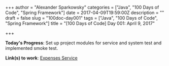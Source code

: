 +++
author = "Alexander Sparkowsky"
categories = ["Java", "100 Days of Code", "Spring Framework"]
date = 2017-04-09T19:59:00Z
description = ""
draft = false
slug = "100doc-day001"
tags = ["Java", "100 Days of Code", "Spring Framework"]
title = "[100 Days of Code] Day 001: April 9, 2017"

+++

**Today's Progress**: Set up project modules for service and system test and implemented smoke test.

**Link(s) to work**: [Expenses Service](https://github.com/roamingthings/expenses-service/commit/85097afe3afe79a3fd1593d3a4d4c518f0d94f4e)

